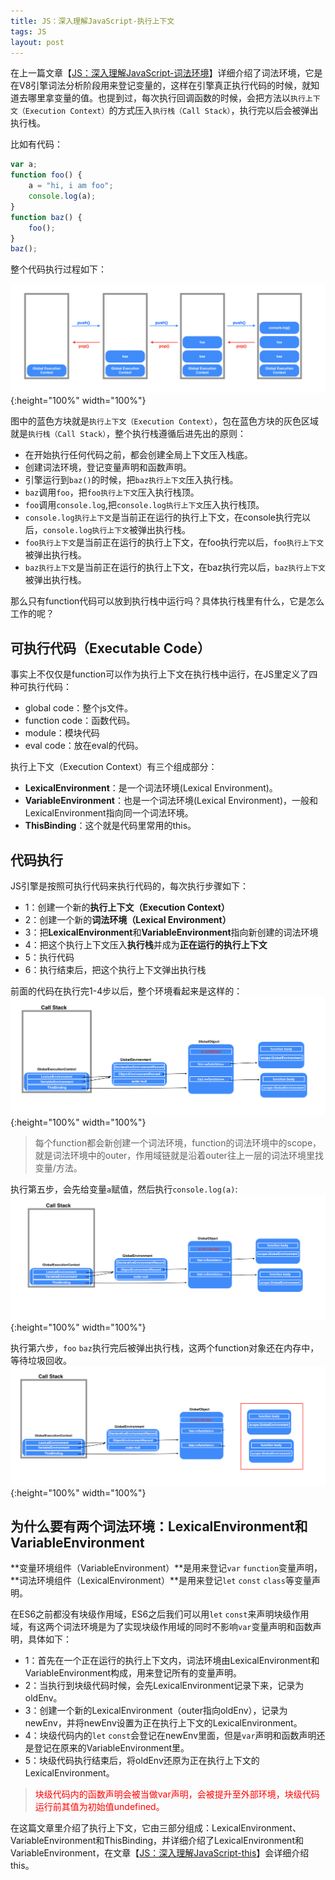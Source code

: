 ```yaml
---
title: JS：深入理解JavaScript-执行上下文
tags: JS
layout: post
---
```


在上一篇文章【[JS：深入理解JavaScript-词法环境](https://limeii.github.io/2019/05/js-lexical-environment/)】详细介绍了词法环境，它是在V8引擎词法分析阶段用来登记变量的，这样在引擎真正执行代码的时候，就知道去哪里拿变量的值。也提到过，每次执行回调函数的时候，会把方法以```执行上下文（Execution Context）```的方式压入```执行栈（Call Stack）```，执行完以后会被弹出执行栈。


比如有代码：

```js
var a;
function foo() {
    a = "hi, i am foo";
    console.log(a);
}
function baz() {
    foo();
}
baz();
```
整个代码执行过程如下：

![js-execution-context](/assets/images/posts/js/js-execution-context01.png){:height="100%" width="100%"}

图中的蓝色方块就是```执行上下文（Execution Context）```，包在蓝色方块的灰色区域就是```执行栈（Call Stack）```，整个执行栈遵循后进先出的原则：
- 在开始执行任何代码之前，都会创建全局上下文压入栈底。
- 创建词法环境，登记变量声明和函数声明。
- 引擎运行到```baz()```的时候，把```baz执行上下文```压入执行栈。
- ```baz```调用```foo```，把```foo执行上下文```压入执行栈顶。
- ```foo```调用```console.log```,把```console.log执行上下文```压入执行栈顶。
- ```console.log执行上下文```是当前正在运行的执行上下文，在console执行完以后，```console.log执行上下文```被弹出执行栈。
- ```foo执行上下文```是当前正在运行的执行上下文，在foo执行完以后，```foo执行上下文```被弹出执行栈。
- ```baz执行上下文```是当前正在运行的执行上下文，在baz执行完以后，```baz执行上下文```被弹出执行栈。

那么只有function代码可以放到执行栈中运行吗？具体执行栈里有什么，它是怎么工作的呢？


## 可执行代码（Executable Code）
事实上不仅仅是function可以作为执行上下文在执行栈中运行，在JS里定义了四种可执行代码：
- global code：整个js文件。
- function code：函数代码。
- module：模块代码
- eval code：放在eval的代码。

执行上下文（Execution Context）有三个组成部分：
- **LexicalEnvironment**：是一个词法环境(Lexical Environment)。
- **VariableEnvironment**：也是一个词法环境(Lexical Environment)，一般和LexicalEnvironment指向同一个词法环境。
- **ThisBinding**：这个就是代码里常用的this。

## 代码执行
JS引擎是按照可执行代码来执行代码的，每次执行步骤如下：
- 1：创建一个新的**执行上下文（Execution Context）**
- 2：创建一个新的**词法环境（Lexical Environment）**
- 3：把**LexicalEnvironment**和**VariableEnvironment**指向新创建的词法环境
- 4：把这个执行上下文压入**执行栈**并成为**正在运行的执行上下文**
- 5：执行代码
- 6：执行结束后，把这个执行上下文弹出执行栈

前面的代码在执行完1-4步以后，整个环境看起来是这样的：
![js-execution-context](/assets/images/posts/js/js-execution-context02.png){:height="100%" width="100%"}
<blockquote>
<p>
每个function都会新创建一个词法环境，function的词法环境中的scope，就是词法环境中的outer，作用域链就是沿着outer往上一层的词法环境里找变量/方法。
</p>
</blockquote>

执行第五步，会先给变量```a```赋值，然后执行```console.log(a)```:
![js-execution-context](/assets/images/posts/js/js-execution-context03.png){:height="100%" width="100%"}

执行第六步，```foo``` ```baz```执行完后被弹出执行栈，这两个function对象还在内存中，等待垃圾回收。
![js-execution-context](/assets/images/posts/js/js-execution-context04.png){:height="100%" width="100%"}

## 为什么要有两个词法环境：LexicalEnvironment和VariableEnvironment

**变量环境组件（VariableEnvironment）**是用来登记```var``` ```function```变量声明，**词法环境组件（LexicalEnvironment）**是用来登记```let``` ```const``` ```class```等变量声明。


在ES6之前都没有块级作用域，ES6之后我们可以用```let``` ```const```来声明块级作用域，有这两个词法环境是为了实现块级作用域的同时不影响```var```变量声明和函数声明，具体如下：

- 1：首先在一个正在运行的执行上下文内，词法环境由LexicalEnvironment和VariableEnvironment构成，用来登记所有的变量声明。
- 2：当执行到块级代码时候，会先LexicalEnvironment记录下来，记录为oldEnv。
- 3：创建一个新的LexicalEnvironment（outer指向oldEnv），记录为newEnv，并将newEnv设置为正在执行上下文的LexicalEnvironment。
- 4：块级代码内的```let``` ```const```会登记在newEnv里面，但是```var```声明和函数声明还是登记在原来的VariableEnvironment里。
- 5：块级代码执行结束后，将oldEnv还原为正在执行上下文的LexicalEnvironment。

<blockquote>
<p>
<font color="red">
块级代码内的函数声明会被当做var声明，会被提升至外部环境，块级代码运行前其值为初始值undefined。
</font>
</p>
</blockquote>

在这篇文章里介绍了执行上下文，它由三部分组成：LexicalEnvironment、VariableEnvironment和ThisBinding，并详细介绍了LexicalEnvironment和VariableEnvironment，在文章【[JS：深入理解JavaScript-this](https://limeii.github.io/2019/05/js-this/)】会详细介绍this。